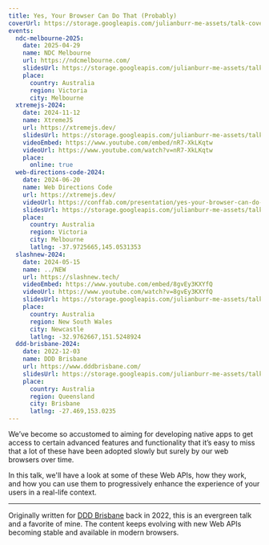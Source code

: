 ```yaml
---
title: Yes, Your Browser Can Do That (Probably)
coverUrl: https://storage.googleapis.com/julianburr-me-assets/talk-covers/yes-your-browser-can-do-that-probably.png
events:
  ndc-melbourne-2025:
    date: 2025-04-29
    name: NDC Melbourne
    url: https://ndcmelbourne.com/
    slidesUrl: https://storage.googleapis.com/julianburr-me-assets/talk-slides/yes-your-browser-can-do-that-probably--ndc-melbourne-2025.pdf
    place:
      country: Australia
      region: Victoria
      city: Melbourne
  xtremejs-2024:
    date: 2024-11-12
    name: XtremeJS
    url: https://xtremejs.dev/
    slidesUrl: https://storage.googleapis.com/julianburr-me-assets/talk-slides/yes-your-browser-can-do-that-probably--xtremejs-2024.pdf
    videoEmbed: https://www.youtube.com/embed/nR7-XkLKqtw
    videoUrl: https://www.youtube.com/watch?v=nR7-XkLKqtw
    place:
      online: true
  web-directions-code-2024:
    date: 2024-06-20
    name: Web Directions Code
    url: https://xtremejs.dev/
    videoUrl: https://conffab.com/presentation/yes-your-browser-can-do-that-probably-a-look-at-modern-web-apis-you-might-not-know/?gl=iaoZL5DJZO30
    slidesUrl: https://storage.googleapis.com/julianburr-me-assets/talk-slides/yes-your-browser-can-do-that-probably--web-directions-code-2024.pdf
    place:
      country: Australia
      region: Victoria
      city: Melbourne
      latlng: -37.9725665,145.0531353
  slashnew-2024:
    date: 2024-05-15
    name: ../NEW
    url: https://slashnew.tech/
    videoEmbed: https://www.youtube.com/embed/8gvEy3KXYfQ
    videoUrl: https://www.youtube.com/watch?v=8gvEy3KXYfQ
    slidesUrl: https://storage.googleapis.com/julianburr-me-assets/talk-slides/yes-your-browser-can-do-that-probably--slashnew-2024.pdf
    place:
      country: Australia
      region: New South Wales
      city: Newcastle
      latlng: -32.9762667,151.5248924
  ddd-brisbane-2024:
    date: 2022-12-03
    name: DDD Brisbane
    url: https://www.dddbrisbane.com/
    slidesUrl: https://storage.googleapis.com/julianburr-me-assets/talk-slides/yes-your-browser-can-do-that-probably--ddd-brisbane-2022.pdf
    place:
      country: Australia
      region: Queensland
      city: Brisbane
      latlng: -27.469,153.0235
---
```


We’ve become so accustomed to aiming for developing native apps to get access to certain advanced features and functionality that it’s easy to miss that a lot of these have been adopted slowly but surely by our web browsers over time.

In this talk, we'll have a look at some of these Web APIs, how they work, and how you can use them to progressively enhance the experience of your users in a real-life context.

---

Originally written for [DDD Brisbane](https://www.dddbrisbane.com/) back in 2022, this is an evergreen talk and a favorite of mine. The content keeps evolving with new Web APIs becoming stable and available in modern browsers.
